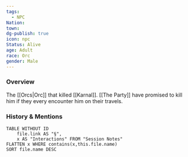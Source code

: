 ```yaml
---
tags:
  - NPC
Nation: 
town: 
dg-publish: true
icon: npc
Status: Alive
age: Adult
race: Orc
gender: Male
---
```


### Overview
The [[Orcs|Orc]] that killed [[Karnal]]. [[The Party]] have promised to kill him if they every encounter him on their travels. 

### History & Mentions
```dataview
TABLE WITHOUT ID
	file.link AS "§", 
	x AS "Interactions" FROM "Session Notes"
FLATTEN x WHERE contains(x,this.file.name) 
SORT file.name DESC
``` 
